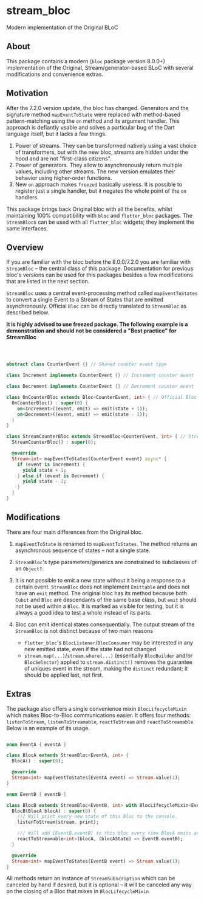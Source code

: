 # stream_bloc

Modern implementation of the Original BLoC

## About

This package contains a modern (`bloc` package version 8.0.0+) implementation of the Original, Stream/generator-based BLoC with several modifications and convenience extras.

## Motivation

After the 7.2.0 version update, the bloc has changed. Generators and the signature method `mapEventToState` were replaced with method-based pattern-matching using the `on` method and its argument handler. This approach is defiantly usable and solves a particular bug of the Dart language itself, but it lacks a few things.

1) Power of streams. They can be transformed natively using a vast choice of transformers, but with the new bloc, streams are hidden under the hood and are not "first-class citizens".
2) Power of generators. They allow to asynchronously return multiple values, including other streams. The new version emulates their behavior using higher-order functions.
3) New `on` approach makes `freezed` basically useless. It is possible to register just a single handler, but it negates the whole point of the `on` handlers.

This package brings back Original bloc with all the benefits, whilst maintaining 100% compatibility with `bloc` and `flutter_bloc` packages. The `StreamBloc`s can be used with all `flutter_bloc` widgets; they implement the same interfaces.

## Overview

If you are familiar with the bloc before the 8.0.0/7.2.0 you are familiar with `StreamBloc` – the central class of this package. Documentation for previous bloc's versions can be used for this packages besides a few modifications that are listed in the next section.

`StreamBloc` uses a central event-processing method called `mapEventToStates` to convert a single Event to a Stream of States that are emitted asynchronously. Official `Bloc` can be directly translated to `StreamBloc` as described below.

**It is highly advised to use freezed package. The following example is a demonstration and should not be considered a "Best practice" for StreamBloc**

```dart



abstract class CounterEvent {} // Shared counter event type

class Increment implements CounterEvent {} // Increment counter event

class Decrement implements CounterEvent {} // Decrement counter event

class OnCounterBloc extends Bloc<CounterEvent, int> { // Official Bloc – `on`s
  OnCounterBloc() : super(0) {
    on<Increment>((event, emit) => emit(state + 1));
    on<Decrement>((event, emit) => emit(state - 1));
  }
}

class StreamCounterBloc extends StreamBloc<CounterEvent, int> { // StreamBloc – `mapEventToStates`
  StreamCounterBloc() : super(0);

  @override
  Stream<int> mapEventToStates(CounterEvent event) async* {
    if (event is Increment) {
      yield state + 1;
    } else if (event is Decrement) {
      yield state - 1;
    }
  }
}

```

## Modifications

There are four main differences from the Original bloc.

1) `mapEventToState` is renamed to `mapEventToStates`. The method returns an asynchronous sequence of states – not a single state.

2) `StreamBloc`'s type parameters/generics are constrained to subclasses of an `Object?`.

3) It is not possible to emit a new state without it being a response to a certain event. `StreamBloc` does not implement `Emittable` and does not have an `emit` method. The original bloc has its method because both `Cubit` and `Bloc` are descendants of the same base class, but `emit` should not be used within a `Bloc`. It is marked as visible for testing, but it is always a good idea to test a whole instead of its parts.

4) Bloc can emit identical states consequentially. The output stream of the `StreamBloc` is not distinct because of two main reasons
    - `flutter_bloc`'s `BlocListener`/`BlocConsumer` may be interested in any new emitted state, even if the state had not changed
    - `stream.map(...)`/`stream.where(...)` (essentially `BlocBuilder` and/or `BlocSelector`) applied to `stream.distinct()` removes the guarantee of uniques event in the stream, making the `distinct` redundant; it should be applied last, not first.

## Extras

The package also offers a single convenience mixin `BlocLifecycleMixin` which makes Bloc-to-Bloc communications easier. It offers four methods: `listenToStream`, `listenToStreamable`, `reactToStream` and `reactToStreamable`. Below is an example of its usage.

```dart

enum EventA { eventA }

class BlocA extends StreamBloc<EventA, int> {
  BlocA() : super(0);

  @override
  Stream<int> mapEventToStates(EventA event) => Stream.value(1);
}

enum EventB { eventB }

class BlocB extends StreamBloc<EventB, int> with BlocLifecycleMixin<EventB> {
  BlocB(BlocA blocA) : super(0) {
    /// Will print every new state of this Bloc to the console.
    listenToStream(stream, print);

    /// Will add [EventB.eventB] to this bloc every time BlocA emits any state.
    reactToStreamable<int>(blocA, (blocAState) => EventB.eventB);
  }

  @override
  Stream<int> mapEventToStates(EventB event) => Stream.value(1);
}

```

All methods return an instance of `StreamSubscription` which can be canceled by hand if desired, but it is optional – it will be canceled any way on the closing of a Bloc that mixes in `BlocLifecycleMixin`